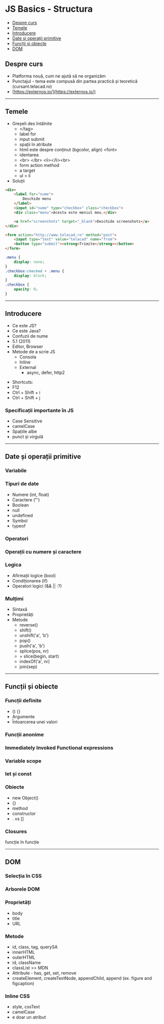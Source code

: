 # JS Basics - Structura

* [Despre curs](#despre-curs)
* [Temele](#temele)
* [Introducere](#introducere)
* [Date și operații primitive](#date-și-operații-primitive)
* [Funcții și obiecte](#funcții-și-obiecte)
* [DOM](#dom)

## Despre curs

* Platforma nouă, cum ne ajută să ne organizăm
* Punctajul - tema este compusă din partea practică și teoretică \(cursant.telacad.ro\)
* [https://externos.io/](https://externos.io/)

---

## Temele

* Greșeli des întâlnite
  * &lt;/tag&gt;
  * label for
  * input submit
  * spații în atribute
  * html este despre conținut \(bgcolor, align\) &lt;font&gt;
  * identarea
  * &lt;br&gt; &lt;/br&gt; &lt;li&gt;&lt;/li&gt;&lt;br&gt;
  * form action method
  * a target
  * ul &gt; li
* Soluții

```html
<div>
    <label for="nume">
        Deschide menu
    </label>
    <input id="nume" type="checkbox" class="checkbox">
    <div class="menu">Acesta este meniul meu.</div>

    <a href="screenshots" target="_blank">Deschide screenshots</a>
</div>

<form action="http://www.telacad.ro" method="post">
    <input type="text" value="telacad" name="from">
    <button type="submit"><strong>Trimite</strong></button>
</form>
```

```css
.menu {
	display: none;
}
.checkbox:checked + .menu {
	display: block;
}
.checkbox {
	opacity: 0;
}
```

---

## Introducere

* Ce este JS?
* Ce este Java?
* Confuzii de nume
* 5.1 \(2011\)
* Editor, Browser
* Metode de a scrie JS
  * Consola
  * Inline
  * External
    * async, defer, http2
    
+ Shortcuts:
 + F12
 + Ctrl + Shift + i
 + Ctrl + Shift + j

### Specificații importante în JS

* Case Sensitive
* camelCase
* Spațiile albe
* punct și virgulă

---

## Date și operații primitive

### Variabile

### Tipuri de date

* Numere \(int, float\)
* Caractere \("'\)
* Boolean
* null
* undefined
* Symbol
* typeof

### Operatori

### Operații cu numere și caractere

### Logica

* Afirmații logice \(bool\)
* Condiționarea \(if\)
* Operatori logici \(&& \|\| :?\)

### Mulțimi

* Sintaxă
* Proprietăți
* Metode
  * reverse\(\)
  * shift\(\)
  * unshift\('a', 'b'\)
  * pop\(\)
  * push\('a', 'b'\)
  * splice\(pos, nr\)
  * = slice\(begin, start\)
  * indexOf\('a', nr\)
  * join\(sep\)

---

## Funcții și obiecte

### Funcții definite

* \(\) {}
* Argumente
* Întoarcerea unei valori

### Funcții anonime

### Immediately Invoked Functional expressions

### Variable scope

### let și const

### Obiecte

* new Object\(\)
* {}
* method
* constructor
* . vs \[\]

### Closures

funcție în funcție

---

## DOM

### Selecția în CSS

### Arborele DOM

### Proprietăți

* body
* title
* URL

### Metode

* id, class, tag, querySA
* innerHTML
* outerHTML
* id, className
* classList &gt;&gt; MDN
* Attribute - has, get, set, remove
* createElement, createTextNode, appendChild, append \(ex. figure and figcaption\)

### Inline CSS

* style, cssText
* camelCase
* e doar un atribut




